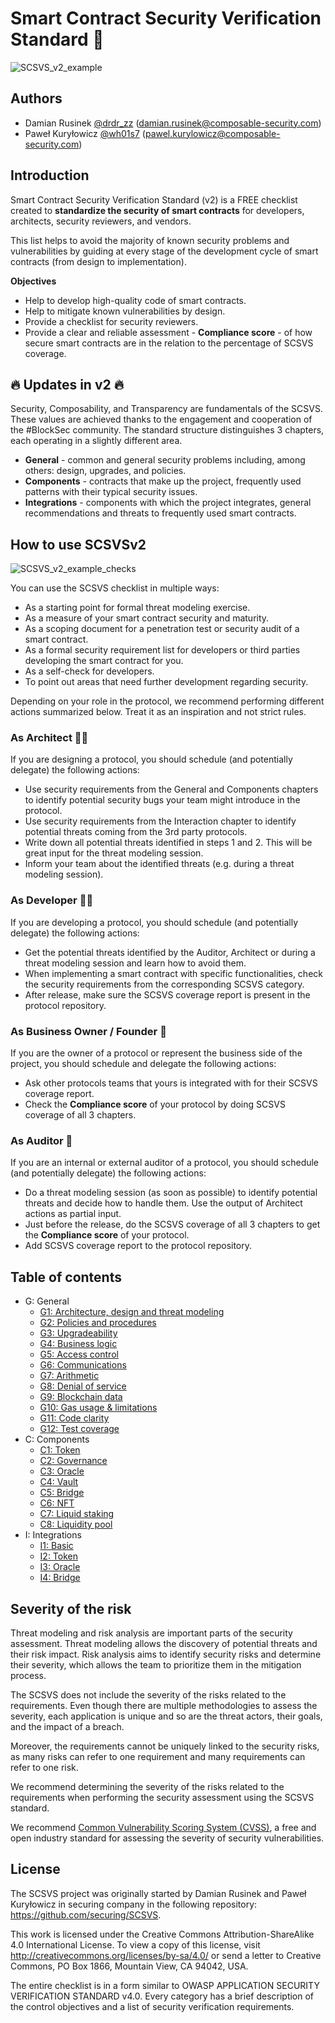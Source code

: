 # Smart Contract Security Verification Standard  🚀
![SCSVS_v2_example](/assets/SCSVS_v2_example.png)
## Authors

* Damian Rusinek [@drdr_zz](https://twitter.com/drdr_zz) (damian.rusinek@composable-security.com)
* Paweł Kuryłowicz [@wh01s7](https://twitter.com/wh01s7) (pawel.kurylowicz@composable-security.com)

## Introduction

Smart Contract Security Verification Standard (v2) is a FREE checklist created to **standardize the security of smart contracts** for developers, architects, security reviewers, and vendors. 

This list helps to avoid the majority of known security problems and vulnerabilities by guiding at every stage of the development cycle of smart contracts (from design to implementation).

**Objectives**
* Help to develop high-quality code of smart contracts.
* Help to mitigate known vulnerabilities by design.
* Provide a checklist for security reviewers.
* Provide a clear and reliable assessment - **Compliance score** - of how secure smart contracts are in the relation to the percentage of SCSVS coverage.

## 🔥 Updates in v2 🔥

Security, Composability, and Transparency are fundamentals of the SCSVS. These values are achieved thanks to the engagement and cooperation of the #BlockSec community. The standard structure distinguishes 3 chapters, each operating in a slightly different area.

* **General** - common and general security problems including, among others: design, upgrades, and policies.
* **Components** - contracts that make up the project, frequently used patterns with their typical security issues.
* **Integrations** - components with which the project integrates, general recommendations and threats to frequently used smart contracts.

## How to use SCSVSv2
![SCSVS_v2_example_checks](/assets/SCSVS_v2_example_checks.png)

You can use the SCSVS checklist in multiple ways:
* As a starting point for formal threat modeling exercise.
* As a measure of your smart contract security and maturity.
* As a scoping document for a penetration test or security audit of a smart contract.
* As a formal security requirement list for developers or third parties developing the smart contract for you. 
* As a self-check for developers.
* To point out areas that need further development regarding security.

Depending on your role in the protocol, we recommend performing different actions summarized below. Treat it as an inspiration and not strict rules.

### As Architect 👷‍♂️

If you are designing a protocol, you should schedule (and potentially delegate) the following actions:
* Use security requirements from the General and Components chapters to identify potential security bugs your team might introduce in the protocol.
* Use security requirements from the Interaction chapter to identify potential threats coming from the 3rd party protocols.
* Write down all potential threats identified in steps 1 and 2. This will be great input for the threat modeling session.
* Inform your team about the identified threats (e.g. during a threat modeling session).

### As Developer 🧑‍💻

If you are developing a protocol, you should schedule (and potentially delegate) the following actions:
* Get the potential threats identified by the Auditor, Architect or during a threat modeling session and learn how to avoid them.
* When implementing a smart contract with specific functionalities, check the security requirements from the corresponding SCSVS category.
* After release, make sure the SCSVS coverage report is present in the protocol repository.

### As Business Owner / Founder 🧙

If you are the owner of a protocol or represent the business side of the project, you should schedule and delegate the following actions:
* Ask other protocols teams that yours is integrated with for their SCSVS coverage report.
* Check the **Compliance score** of your protocol by doing SCSVS coverage of all 3 chapters.

### As Auditor 🥷

If you are an internal or external auditor of a protocol, you should schedule (and potentially delegate) the following actions:
* Do a threat modeling session (as soon as possible) to identify potential threats and decide how to handle them. Use the output of Architect actions as partial input.
* Just before the release, do the SCSVS coverage of all 3 chapters to get the **Compliance score** of your protocol.
* Add SCSVS coverage report to the protocol repository.

## Table of contents

* G: General
    * [G1: Architecture, design and threat modeling](<./2.0/0x100-General/0x101-G1-Architecture-Design-Threat-Modeling.md>)
    * [G2: Policies and procedures](<./2.0/0x100-General/0x102-G2-Policies-procedures.md>)
    * [G3: Upgradeability](<./2.0/0x100-General/0x103-G3-Upgradeability.md>)
    * [G4: Business logic](<./2.0/0x100-General/0x104-G4-Business-Logic.md>)
    * [G5: Access control](<./2.0/0x100-General/0x105-G5-Access-Control.md>)
    * [G6: Communications](<./2.0/0x100-General/0x106-G6-Communications.md>)
    * [G7: Arithmetic](<./2.0/0x100-General/0x107-G7-Arithmetic.md>)
    * [G8: Denial of service](<./2.0/0x100-General/0x108-G8-Denial-of-Service.md>)
    * [G9: Blockchain data](<./2.0/0x100-General/0x109-G9-Blockchain-Data.md>)
    * [G10: Gas usage & limitations](<./2.0/0x100-General/0x110-G10-Gas.md>)
    * [G11: Code clarity](<./2.0/0x100-General/0x111-G11-Code-Clarity.md>)
    * [G12: Test coverage](<./2.0/0x100-General/0x112-G12-Test-Coverage.md>)
* C: Components
    * [C1: Token](<./2.0/0x200-Components/0x201-C1-Token.md>)
    * [C2: Governance](<./2.0/0x200-Components/0x202-C2-Governance.md>)
    * [C3: Oracle](<./2.0/0x200-Components/0x203-C3-Oracle.md>)
    * [C4: Vault](<./2.0/0x200-Components/0x204-C4-Vault.md>)
    * [C5: Bridge](<./2.0/0x200-Components/0x205-C5-Bridge.md>)
    * [C6: NFT](<./2.0/0x200-Components/0x206-C6-NFT.md>)
    * [C7: Liquid staking](<./2.0/0x200-Components/0x207-C7-Liquid-staking.md>)
    * [C8: Liquidity pool](<./2.0/0x200-Components/0x208-C8-Liquidity-pool.md>)
* I: Integrations
    * [I1: Basic](<./2.0/0x300-Integrations/0x301-I1-Basic.md>)
    * [I2: Token](<./2.0/0x300-Integrations/0x302-I2-Token.md>)
    * [I3: Oracle](<./2.0/0x300-Integrations/0x303-I3-Oracle.md>)
    * [I4: Bridge](<./2.0/0x300-Integrations/0x304-I4-Bridge.md>)

## Severity of the risk

Threat modeling and risk analysis are important parts of the security assessment. Threat modeling allows the discovery of potential threats and their risk impact. Risk analysis aims to identify security risks and determine their severity, which allows the team to prioritize them in the mitigation process.

The SCSVS does not include the severity of the risks related to the requirements. Even though there are multiple methodologies to assess the severity, each application is unique and so are the threat actors, their goals, and the impact of a breach. 

Moreover, the requirements cannot be uniquely linked to the security risks, as many risks can refer to one requirement and many requirements can refer to one risk.

We recommend determining the severity of the risks related to the requirements when performing the security assessment using the SCSVS standard. 

We recommend [Common Vulnerability Scoring System (CVSS)](https://nvd.nist.gov/vuln-metrics/cvss/v3-calculator), a free and open industry standard for assessing the severity of security vulnerabilities.

## License

The SCSVS project was originally started by Damian Rusinek and Paweł Kuryłowicz in securing company in the following repository: https://github.com/securing/SCSVS.

This work is licensed under the Creative Commons Attribution-ShareAlike 4.0 International License.  To view a copy of this license, visit http://creativecommons.org/licenses/by-sa/4.0/ or send a letter to Creative Commons, PO Box 1866, Mountain View, CA 94042, USA.

The entire checklist is in a form similar to OWASP APPLICATION SECURITY VERIFICATION STANDARD v4.0.
Every category has a brief description of the control objectives and a list of security verification requirements.

